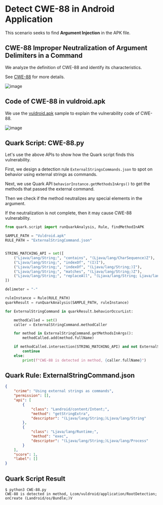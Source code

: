 # Detect CWE-88 in Android Application


This scenario seeks to find **Argument Injection** in the APK file.

## CWE-88 Improper Neutralization of Argument Delimiters in a Command

We analyze the definition of CWE-88 and identify its characteristics.

See [CWE-88](https://cwe.mitre.org/data/definitions/88.html) for more
details.

![image](https://imgur.com/7EBPGUT.png)

## Code of CWE-88 in vuldroid.apk

We use the [vuldroid.apk](https://github.com/jaiswalakshansh/Vuldroid)
sample to explain the vulnerability code of CWE-88.

![image](https://imgur.com/emnvGcE.png)

## Quark Script: CWE-88.py

Let's use the above APIs to show how the Quark script finds this
vulnerability.

First, we design a detection rule `ExternalStringsCommands.json` to spot
on behavior using external strings as commands.

Next, we use Quark API `behaviorInstance.getMethodsInArgs()` to get the
methods that passed the external command.

Then we check if the method neutralizes any special elements in the
argument.

If the neutralization is not complete, then it may cause CWE-88
vulnerability.

``` python
from quark.script import runQuarkAnalysis, Rule, findMethodInAPK

SAMPLE_PATH = "Vuldroid.apk"
RULE_PATH = "ExternalStringCommand.json"


STRING_MATCHING_API = set([
    ("Ljava/lang/String;", "contains", "(Ljava/lang/CharSequence)Z"),
    ("Ljava/lang/String;", "indexOf", "(I)I"),
    ("Ljava/lang/String;", "indexOf", "(Ljava/lang/String;)I"),
    ("Ljava/lang/String;", "matches", "(Ljava/lang/String;)Z"),
    ("Ljava/lang/String;", "replaceAll", "(Ljava/lang/String; Ljava/lang/String;)Ljava/lang/String;")
])

delimeter = "-"

ruleInstance = Rule(RULE_PATH)
quarkResult = runQuarkAnalysis(SAMPLE_PATH, ruleInstance)

for ExternalStringCommand in quarkResult.behaviorOccurList:

    methodCalled = set()
    caller = ExternalStringCommand.methodCaller

    for method in ExternalStringCommand.getMethodsInArgs():
        methodCalled.add(method.fullName)

    if methodCalled.intersection(STRING_MATCHING_API) and not ExternalStringCommand.hasString(delimeter):
        continue
    else:
        print(f"CWE-88 is detected in method, {caller.fullName}")
```

## Quark Rule: ExternalStringCommand.json

``` json
{
    "crime": "Using external strings as commands",
    "permission": [],
    "api": [
        {
            "class": "Landroid/content/Intent;",
            "method": "getStringExtra",
            "descriptor": "(Ljava/lang/String;)Ljava/lang/String"
        },
        {
            "class": "Ljava/lang/Runtime;",
            "method": "exec",
            "descriptor": "(Ljava/lang/String;)Ljava/lang/Process"
        }
    ],
    "score": 1,
    "label": []
}
```

## Quark Script Result

``` TEXT
$ python3 CWE-88.py
CWE-88 is detected in method, Lcom/vuldroid/application/RootDetection; onCreate (Landroid/os/Bundle;)V
```
